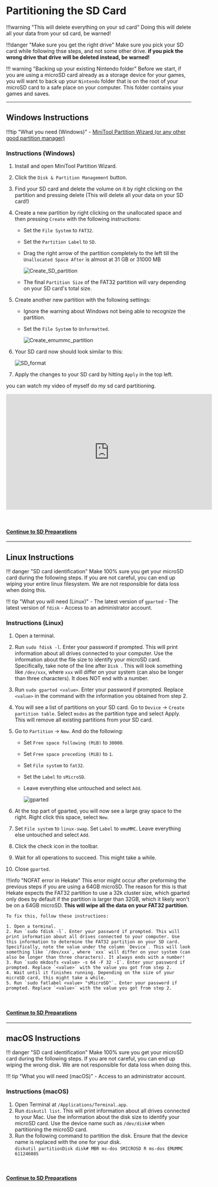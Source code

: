 # Partitioning the SD Card 

!!!warning "This will delete everything on your sd card"
	Doing this will delete all your data from your sd card, be warned!

!!!danger "Make sure you get the right drive"
	Make sure you pick your SD card while following thse steps, and not some other drive. **if you pick the wrong drive that drive will be deleted instead, be warned!** 

!!! warning "Backing up your existing Nintendo folder"
	Before we start, if you are using a microSD card already as a storage device for your games, you will want to back up your `Nintendo` folder that is on the root of your microSD card to a safe place on your computer. This folder contains your games and saves.

-----

## Windows Instructions

!!!tip "What you need (Windows)"
	- [MiniTool Partition Wizard (or any other good partition manager)](https://www.partitionwizard.com/download/v11/pw11-free.exe)


### Instructions (Windows)

1. Install and open MiniTool Partition Wizard.
2. Click the `Disk & Partition Management` button.
3. Find your SD card and delete the volume on it by right clicking on the partition and pressing delete (This will delete all your data on your SD card!)
4. Create a new partition by right clicking on the unallocated space and then pressing `Create` with the following instructions:
	- Set the `File System` to `FAT32`.
	- Set the `Partition Label` to `SD`.
	- Drag the right arrow of the partition completely to the left till the `Unallocated Space After` is almost at 31 GB or 31000 MB

		![Create_SD_partition](../img/elys-minitool1.png)

	- The final `Partition Size` of the FAT32 partition will vary depending on your SD card's total size.

5. Create another new partition with the following settings:
	- Ignore the warning about Windows not being able to recognize the partition.
	- Set the `File System` to `Unformatted`.

		![Create_emummc_partition](../img/elys-minitool2.png)


6. Your SD card now should look similar to this:
   
	![SD_format](../img/elys-emummc_final_minitool.png)

7. Apply the changes to your SD card by hitting `Apply` in the top left.
&nbsp;



you can watch my video of myself do my sd card partitioning.  
<iframe width="560" height="315" src="https://www.youtube.com/embed/5FXcU6nc1rI" frameborder="0" allow="accelerometer; autoplay; encrypted-media; gyroscope; picture-in-picture" allowfullscreen></iframe>


&nbsp;

#### [Continue to SD Preparations <i class="fa fa-arrow-circle-right fa-lg"></i>](sd_preparation.md)

-----
## Linux Instructions

!!! danger "SD card identification"
	Make 100% sure you get your microSD card during the following steps. If you are not careful, you can end up wiping your entire linux filesystem. We are not responsible for data loss when doing this.

!!! tip "What you will need (Linux)"
    - The latest version of `gparted`
    - The latest version of `fdisk`
	- Access to an administrator account.

### Instructions (Linux)

1. Open a terminal.
2. Run `sudo fdisk -l`. Enter your password if prompted. This will print information about all drives connected to your computer. Use the information about the file size to identify your microSD card. Specifically, take note of the line after `Disk `. This will look something like `/dev/xxx`, where `xxx` will differ on your system (can also be longer than three characters). It does NOT end with a number.
3. Run `sudo gparted <value>`. Enter your password if prompted. Replace `<value>` in the command with the information you obtained from step 2.
4. You will see a list of partitions on your SD card. Go to `Device` -> `Create partition table`. Select `msdos` as the partition type and select Apply. This will remove all existing partitions from your SD card.
5. Go to `Partition` -> `New`. And do the following:
    - Set `Free space following (MiB)` to `30000`. 
    - Set `Free space preceding (MiB)` to `1`. 
    - Set `File system` to `fat32`. 
    - Set the `Label` to `sMicroSD`. 
    - Leave everything else untouched and select `Add`.

		![gparted](../img/gparted.png)

1. At the top part of gparted, you will now see a large gray space to the right. Right click this space, select `New`.
2. Set `File system` to `linux-swap`. Set `Label` to `emuMMC`. Leave everything else untouched and select `Add`.
3. Click the check icon in the toolbar.
4.  Wait for all operations to succeed. This might take a while.
5.  Close `gparted`.

!!!info "NOFAT error in Hekate"
	This error might occur after preforming the previous steps if you are using a 64GB microSD. The reason for this is that Hekate expects the FAT32 partition to use a 32k cluster size, which gparted only does by default if the partition is larger than 32GB, which it likely won't be on a 64GB microSD. **This will wipe all the data on your FAT32 partition**.

	To fix this, follow these instructions:

	1. Open a terminal.
	2. Run `sudo fdisk -l`. Enter your password if prompted. This will print information about all drives connected to your computer. Use this information to determine the FAT32 partition on your SD card. Specifically, note the value under the column `Device`. This will look something like `/dev/xxx`, where `xxx` will differ on your system (can also be longer than three characters). It always ends with a number!
	3. Run `sudo mkdosfs <value> -s 64 -F 32 -I`. Enter your password if prompted. Replace `<value>` with the value you got from step 2.
	4. Wait until it finishes running. Depending on the size of your microSD card, this might take a while.
	5. Run `sudo fatlabel <value> "sMicroSD"`. Enter your password if prompted. Replace `<value>` with the value you got from step 2.

&nbsp;

#### [Continue to SD Preparations <i class="fa fa-arrow-circle-right fa-lg"></i>](sd_preparation.md)

-----
## macOS Instructions

!!! danger "SD card identification"
	Make 100% sure you get your microSD card during the following steps. If you are not careful, you can end up wiping the wrong disk. We are not responsible for data loss when doing this.

!!! tip "What you will need (macOS)"
    - Access to an administrator account.

### Instructions (macOS)

1. Open Terminal at `/Applications/Terminal.app`.
2. Run `diskutil list`. This will print information about all drives connected to your Mac. Use the information about the disk size to identify your microSD card. Use the device name such as `/dev/disk#` when partitioning the microSD card.
3. Run the following command to partition the disk. Ensure that the device name is replaced with the one for your disk.  
`diskutil partitionDisk disk# MBR ms-dos SMICROSD R ms-dos EMUMMC 61124608S`

&nbsp;

#### [Continue to SD Preparations <i class="fa fa-arrow-circle-right fa-lg"></i>](sd_preparation.md)
